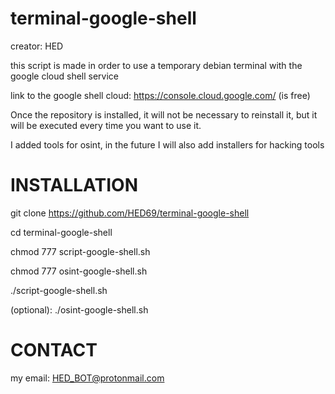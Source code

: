 # terminal-google-shell
creator: HED

this script is made in order to use a temporary debian terminal with the google cloud shell service

link to the google shell cloud: https://console.cloud.google.com/ (is free)

Once the repository is installed, it will not be necessary to reinstall it, but it will be executed every time you want to use it.

I added tools for osint, in the future I will also add installers for hacking tools

# INSTALLATION

git clone https://github.com/HED69/terminal-google-shell

cd terminal-google-shell

chmod 777 script-google-shell.sh

chmod 777 osint-google-shell.sh

./script-google-shell.sh

(optional): ./osint-google-shell.sh


# CONTACT
my email: HED_BOT@protonmail.com
